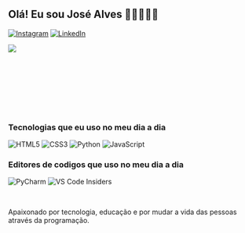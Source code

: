 ## Olá! Eu sou José Alves 👋🏽🙋🏽‍♂️

[![Instagram](https://img.shields.io/badge/Instagram-%23E4405F.svg?style=for-the-badge&logo=Instagram&logoColor=white)](https://www.instagram.com/ytinho_gomes/?theme=dark)
[![LinkedIn](https://img.shields.io/badge/linkedin-%230077B5.svg?style=for-the-badge&logo=linkedin&logoColor=white)](https://www.linkedin.com/in/jos%C3%A9-alves-5852a6214/)

<img align="left" src= "https://github-readme-stats.vercel.app/api?username=Ytinho-Gomes&show_icons=true&theme=radical"/>

<br>
<br>
<br>
<br>
<br>
<br>
<br>
<br>

### Tecnologias que eu uso no meu dia a dia

![HTML5](https://img.shields.io/badge/html5-%23E34F26.svg?style=for-the-badge&logo=html5&logoColor=white)
![CSS3](https://img.shields.io/badge/css3-%231572B6.svg?style=for-the-badge&logo=css3&logoColor=white)
![Python](https://img.shields.io/badge/python-3670A0?style=for-the-badge&logo=python&logoColor=ffdd54)
![JavaScript](https://img.shields.io/badge/javascript-%23323330.svg?style=for-the-badge&logo=javascript&logoColor=%23F7DF1E)

### Editores de codigos que uso no meu dia a dia

![PyCharm](https://img.shields.io/badge/pycharm-143?style=for-the-badge&logo=pycharm&logoColor=black&color=black&labelColor=green)
![VS Code Insiders](https://img.shields.io/badge/VS%20Code%20Insiders-35b393.svg?style=for-the-badge&logo=visual-studio-code&logoColor=white)

<br>

Apaixonado por tecnologia, educação e por mudar a vida das pessoas através da programação.
